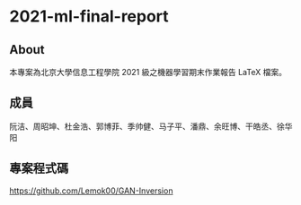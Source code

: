 # 2021-ml-final-report

## About

本專案為北京大學信息工程學院 2021 級之機器學習期末作業報告 LaTeX 檔案。

## 成員

阮洁、周昭坤、杜金浩、郭博菲、季帅健、马子平、潘鼎、余旺博、干皓丞、徐华阳

## 專案程式碼

https://github.com/Lemok00/GAN-Inversion